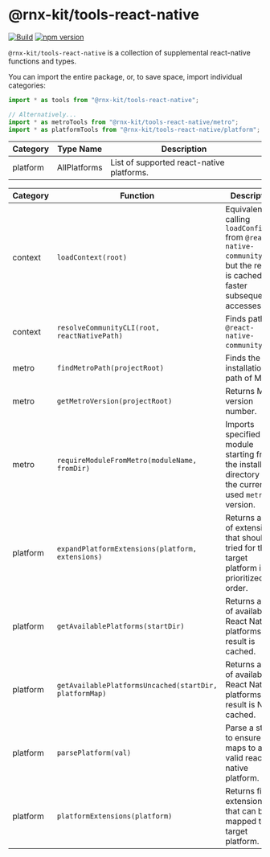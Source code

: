 # @rnx-kit/tools-react-native

[![Build](https://github.com/microsoft/rnx-kit/actions/workflows/build.yml/badge.svg)](https://github.com/microsoft/rnx-kit/actions/workflows/build.yml)
[![npm version](https://img.shields.io/npm/v/@rnx-kit/tools-react-native)](https://www.npmjs.com/package/@rnx-kit/tools-react-native)

`@rnx-kit/tools-react-native` is a collection of supplemental react-native
functions and types.

You can import the entire package, or, to save space, import individual
categories:

```typescript
import * as tools from "@rnx-kit/tools-react-native";

// Alternatively...
import * as metroTools from "@rnx-kit/tools-react-native/metro";
import * as platformTools from "@rnx-kit/tools-react-native/platform";
```

<!-- The following table can be updated by running `yarn update-readme` -->
<!-- @rnx-kit/api start -->

| Category | Type Name    | Description                               |
| -------- | ------------ | ----------------------------------------- |
| platform | AllPlatforms | List of supported react-native platforms. |

| Category | Function                                               | Description                                                                                                                       |
| -------- | ------------------------------------------------------ | --------------------------------------------------------------------------------------------------------------------------------- |
| context  | `loadContext(root)`                                    | Equivalent to calling `loadConfig()` from `@react-native-community/cli`, but the result is cached for faster subsequent accesses. |
| context  | `resolveCommunityCLI(root, reactNativePath)`           | Finds path to `@react-native-community/cli`.                                                                                      |
| metro    | `findMetroPath(projectRoot)`                           | Finds the installation path of Metro.                                                                                             |
| metro    | `getMetroVersion(projectRoot)`                         | Returns Metro version number.                                                                                                     |
| metro    | `requireModuleFromMetro(moduleName, fromDir)`          | Imports specified module starting from the installation directory of the currently used `metro` version.                          |
| platform | `expandPlatformExtensions(platform, extensions)`       | Returns a list of extensions that should be tried for the target platform in prioritized order.                                   |
| platform | `getAvailablePlatforms(startDir)`                      | Returns a map of available React Native platforms. The result is cached.                                                          |
| platform | `getAvailablePlatformsUncached(startDir, platformMap)` | Returns a map of available React Native platforms. The result is NOT cached.                                                      |
| platform | `parsePlatform(val)`                                   | Parse a string to ensure it maps to a valid react-native platform.                                                                |
| platform | `platformExtensions(platform)`                         | Returns file extensions that can be mapped to the target platform.                                                                |

<!-- @rnx-kit/api end -->
